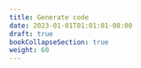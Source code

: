 ```yaml
---
title: Generate code
date: 2023-01-01T01:01:01-08:00
draft: true
bookCollapseSection: true
weight: 60
---
```

